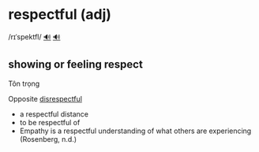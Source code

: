 # respectful (adj)

/rɪˈspektfl/ [🔊](https://www.oxfordlearnersdictionaries.com/media/english/uk_pron/r/res/respe/respectful__gb_1.mp3) [🔊](https://www.oxfordlearnersdictionaries.com/media/english/us_pron/r/res/respe/respectful__us_1.mp3)

## showing or feeling respect

Tôn trọng

Opposite [disrespectful]()

- a respectful distance
- to be respectful of
- Empathy is a respectful understanding of what others are experiencing (Rosenberg, n.d.)
